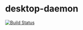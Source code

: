 # desktop-daemon
[![Build Status](https://travis-ci.org/rainvg/desktop-daemon.svg?branch=master)](https://travis-ci.org/rainvg/desktop-daemon)
